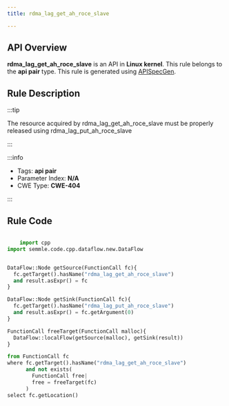 ```yaml
---
title: rdma_lag_get_ah_roce_slave

---
```



## API Overview
**rdma_lag_get_ah_roce_slave** is an API in **Linux kernel**. This rule belongs to the **api pair** type. This rule is generated using [APISpecGen](../../tools/APISpecGen).
## Rule Description

:::tip

The resource acquired by rdma_lag_get_ah_roce_slave must be properly released using rdma_lag_put_ah_roce_slave

:::

:::info

- Tags: **api pair**
- Parameter Index: **N/A**
- CWE Type: **CWE-404**

:::

## Rule Code
```python

    import cpp
import semmle.code.cpp.dataflow.new.DataFlow


DataFlow::Node getSource(FunctionCall fc){
  fc.getTarget().hasName("rdma_lag_get_ah_roce_slave")
  and result.asExpr() = fc
}

DataFlow::Node getSink(FunctionCall fc){
  fc.getTarget().hasName("rdma_lag_put_ah_roce_slave")
  and result.asExpr() = fc.getArgument(0)
}

FunctionCall freeTarget(FunctionCall malloc){
  DataFlow::localFlow(getSource(malloc), getSink(result))
}

from FunctionCall fc
where fc.getTarget().hasName("rdma_lag_get_ah_roce_slave")
      and not exists(
        FunctionCall free| 
        free = freeTarget(fc)
      )
select fc.getLocation()

    
```